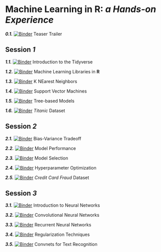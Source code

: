 # **Machine Learning in R**: *a Hands-on Experience*

***0.1.***  [![Binder](http://mybinder.org/badge.svg)](http://beta.mybinder.org/v2/gh/gbonomib/mlTeachings/master?filepath=0_teaser.ipynb?urlpath=tree) Teaser Trailer

## **Session** *1*

***1.1.*** [![Binder](http://mybinder.org/badge.svg)](http://beta.mybinder.org/v2/gh/gbonomib/mlTeachings/master?filepath=1_1_intro_tidyverse.ipynb?urlpath=tree) Introduction to the Tidyverse

***1.2.***  [![Binder](http://mybinder.org/badge.svg)](http://beta.mybinder.org/v2/gh/gbonomib/mlTeachings/master?filepath=1_2_mlpackages.ipynb?urlpath=tree) Machine Learning Libraries in **R**

***1.3.*** [![Binder](http://mybinder.org/badge.svg)](http://beta.mybinder.org/v2/gh/gbonomib/mlTeachings/master?filepath=1_3_knn.ipynb?urlpath=tree) K NEarest Neighbors

***1.4.***  [![Binder](http://mybinder.org/badge.svg)](http://beta.mybinder.org/v2/gh/gbonomib/mlTeachings/master?filepath=1_4_svm.ipynb?urlpath=tree) Support Vector Machines

***1.5.***  [![Binder](http://mybinder.org/badge.svg)](http://beta.mybinder.org/v2/gh/gbonomib/mlTeachings/master?filepath=1_5_dt.ipynb?urlpath=tree) Tree-based Models

***1.6.***  [![Binder](http://mybinder.org/badge.svg)](http://beta.mybinder.org/v2/gh/gbonomib/mlTeachings/master?filepath=1_6_titanic.ipynb?urlpath=tree) *Titanic* Dataset

## **Session** *2*

***2.1.***  [![Binder](http://mybinder.org/badge.svg)](http://beta.mybinder.org/v2/gh/gbonomib/mlTeachings/master?filepath=2_1_BiasVariance.ipynb?urlpath=tree) Bias-Variance Tradeoff

***2.2.***  [![Binder](http://mybinder.org/badge.svg)](http://beta.mybinder.org/v2/gh/gbonomib/mlTeachings/master?filepath=2_2_ModelPerformance.ipynb?urlpath=tree) Model Performance

***2.3.*** [![Binder](http://mybinder.org/badge.svg)](http://beta.mybinder.org/v2/gh/gbonomib/mlTeachings/master?filepath=2_3_ModelSelection.ipynb?urlpath=tree) Model Selection

***2.4.***  [![Binder](http://mybinder.org/badge.svg)](http://beta.mybinder.org/v2/gh/gbonomib/mlTeachings/master?filepath=2_4_HyperparameterOptimization.ipynb?urlpath=tree) Hyperparameter Optimization

***2.5.***  [![Binder](http://mybinder.org/badge.svg)](http://beta.mybinder.org/v2/gh/gbonomib/mlTeachings/master?filepath=2_5_CreditCardFraud.ipynb?urlpath=tree) *Credit Card Fraud* Dataset

## **Session** *3*

***3.1.***  [![Binder](http://mybinder.org/badge.svg)](http://beta.mybinder.org/v2/gh/gbonomib/mlTeachings/master?filepath=3_1_NNIntro.ipynb?urlpath=tree) Introduction to Neural Networks

***3.2.***  [![Binder](http://mybinder.org/badge.svg)](http://beta.mybinder.org/v2/gh/gbonomib/mlTeachings/master?filepath=3_2_CNN.ipynb?urlpath=tree) Convolutional Neural Networks

***3.3.*** [![Binder](http://mybinder.org/badge.svg)](http://beta.mybinder.org/v2/gh/gbonomib/mlTeachings/master?filepath=3_3_RNN.ipynb?urlpath=tree) Recurrent Neural Networks

***3.4.*** [![Binder](http://mybinder.org/badge.svg)](http://beta.mybinder.org/v2/gh/gbonomib/mlTeachings/master?filepath=3_4_Regularization.ipynb?urlpath=tree) Regularization Techniques

***3.5.*** [![Binder](http://mybinder.org/badge.svg)](http://beta.mybinder.org/v2/gh/gbonomib/mlTeachings/master?filepath=3_5_CNNTextRecognition.ipynb?urlpath=tree) Convnets for Text Recognition
